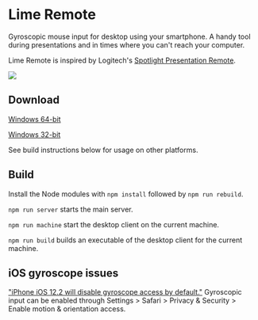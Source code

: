 # Lime Remote

Gyroscopic mouse input for desktop using your smartphone.
A handy tool during presentations and in times where you can't reach your computer.

Lime Remote is inspired by Logitech's [Spotlight Presentation Remote](https://www.logitech.com/en-us/product/spotlight-presentation-remote).

![](https://i.imgur.com/lUUJ9rR.gif)

## Download

[Windows 64-bit]()

[Windows 32-bit]()

See build instructions below for usage on other platforms.

<!--
## System overview

The app consists of three parts: desktop client, remote client and main server.

The desktop client runs on your computer and controls the mouse and keyboard using input sent from the remote.
Using an ID given in the desktop client, you connect your remote to the computer through a smarthphone web browser.
When connected, the remote is able to send gyroscopic data and button input to the desktop.

The desktop client runs as an [Electron](https://electronjs.org/) app.
Backend code for both desktop and server is written in JavaScript using [Node.js](https://nodejs.org/en/).
For internal communication the app uses WebSockets to send data between the server and clients.
-->

## Build

Install the Node modules with `npm install` followed by `npm run rebuild`.

`npm run server` starts the main server.

`npm run machine` start the desktop client on the current machine.

`npm run build` builds an executable of the desktop client for the current machine.

## iOS gyroscope issues

["iPhone iOS 12.2 will disable gyroscope access by default."](https://discourse.threejs.org/t/iphone-ios-12-2-will-disable-gyroscope-access-by-default/6579)
Gyroscopic input can be enabled through Settings > Safari > Privacy & Security > Enable motion & orientation access.
